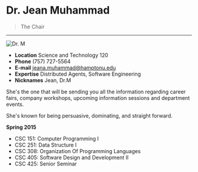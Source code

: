 # Dr. Jean Muhammad

> The Chair

---

![Dr. M](http://img.hamptonu.edu/profile/muhammad_jeana.jpg)

- **Location** Science and Technology 120
- **Phone** (757) 727-5564
- **E-mail** jeana.muhammad@hamptonu.edu
- **Expertise** Distributed Agents, Software Engineering
- **Nicknames** Jean, Dr.M

She's the one that will be sending you all the information regarding career fairs, company workshops, upcoming information sessions and department events.

She's known for being persuasive, dominating, and straight forward.

**Spring 2015**

- CSC 151: Computer Programming I
- CSC 251: Data Structure I
- CSC 308: Organization Of Programming Languages
- CSC 405: Software Design and Development II
- CSC 425: Senior Seminar
